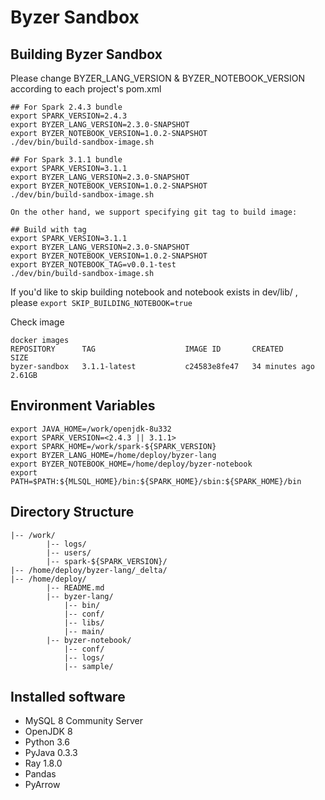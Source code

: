 # Byzer Sandbox

## Building Byzer Sandbox

Please change BYZER_LANG_VERSION & BYZER_NOTEBOOK_VERSION according to each project's pom.xml

```shell   
## For Spark 2.4.3 bundle
export SPARK_VERSION=2.4.3
export BYZER_LANG_VERSION=2.3.0-SNAPSHOT
export BYZER_NOTEBOOK_VERSION=1.0.2-SNAPSHOT
./dev/bin/build-sandbox-image.sh

## For Spark 3.1.1 bundle
export SPARK_VERSION=3.1.1
export BYZER_LANG_VERSION=2.3.0-SNAPSHOT
export BYZER_NOTEBOOK_VERSION=1.0.2-SNAPSHOT
./dev/bin/build-sandbox-image.sh

On the other hand, we support specifying git tag to build image:

## Build with tag
export SPARK_VERSION=3.1.1
export BYZER_LANG_VERSION=2.3.0-SNAPSHOT
export BYZER_NOTEBOOK_VERSION=1.0.2-SNAPSHOT
export BYZER_NOTEBOOK_TAG=v0.0.1-test
./dev/bin/build-sandbox-image.sh
```

If you'd like to skip building notebook and notebook exists in dev/lib/ , please `export SKIP_BUILDING_NOTEBOOK=true`

Check image
```shell
docker images
REPOSITORY      TAG                    IMAGE ID       CREATED          SIZE
byzer-sandbox   3.1.1-latest           c24583e8fe47   34 minutes ago   2.61GB
```

## Environment Variables
````shell
export JAVA_HOME=/work/openjdk-8u332
export SPARK_VERSION=<2.4.3 || 3.1.1>
export SPARK_HOME=/work/spark-${SPARK_VERSION}
export BYZER_LANG_HOME=/home/deploy/byzer-lang
export BYZER_NOTEBOOK_HOME=/home/deploy/byzer-notebook
export PATH=$PATH:${MLSQL_HOME}/bin:${SPARK_HOME}/sbin:${SPARK_HOME}/bin
````

## Directory Structure
```shell
|-- /work/
        |-- logs/  
        |-- users/
        |-- spark-${SPARK_VERSION}/
|-- /home/deploy/byzer-lang/_delta/
|-- /home/deploy/
        |-- README.md
        |-- byzer-lang/
            |-- bin/                          
            |-- conf/                         
            |-- libs/                         
            |-- main/                         
        |-- byzer-notebook/                   
            |-- conf/                         
            |-- logs/                         
            |-- sample/    
```

## Installed software
- MySQL 8 Community Server
- OpenJDK 8
- Python 3.6
- PyJava 0.3.3
- Ray 1.8.0
- Pandas
- PyArrow